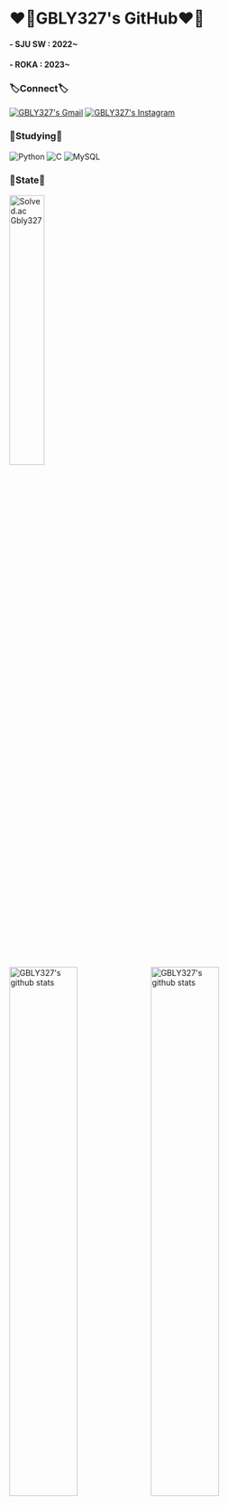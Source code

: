 <div align="">
<h1><b>❤️‍🔥GBLY327's GitHub❤️‍🔥</b></h1>
<h4>- SJU SW : 2022~</h4>
<h4>- ROKA : 2023~</h4>

<h3><b>🏷️Connect🏷️</b></h3>

<a href="mailto:kimgunmin77@gmail.com"><img align="center" src="https://img.shields.io/badge/Gmail-D14836?style=for-the-badge&logo=gmail&style=flat&logoColor=white" alt="GBLY327's Gmail" /></a>
<a href="https://www.instagram.com/geon_bly327"><img align="center" src="https://img.shields.io/badge/Instagram-%23E4405F.svg?style=for-the-badge&logo=Instagram&style=social&logoColor=white&link=https://www.instagram.com/geon_bly327/" alt="GBLY327's Instagram"/></a>

<h3><b>📝Studying📝</b></h3>

<img align="center" src="https://img.shields.io/badge/python-3670AB?style=for-the-badge&logo=python&style=flat&logoColor=ffdd54" alt="Python" />
<img align="center" src="https://img.shields.io/badge/c-%2300599C.svg?style=for-the-badge&logo=c&style=flat&logoColor=white" alt="C" />
<img align="center" src="https://img.shields.io/badge/MySQL-4479A1?style=for-the-badge&logo=mysql&style=flat&logoColor=white" alt="MySQL" /><br>
<!--
<img align="center" src="https://img.shields.io/badge/html5-%23E34F26.svg?style=for-the-badge&logo=html5&style=flat&logoColor=white" alt="HTML5" />
<img align="center" src="https://img.shields.io/badge/css3-%231572B6.svg?style=for-the-badge&logo=css3&style=flat&logoColor=white" alt="CSS3" />
<img align="center" src="https://img.shields.io/badge/javascript-%23323330.svg?style=for-the-badge&logo=javascript&style=flat&logoColor=%23F7DF1E" alt="JavaScript" />
-->
<!--
<h3><b>💻Tools💻</b></h3>

<img align="center" src="https://img.shields.io/badge/pycharm-143?style=for-the-badge&logo=pycharm&logoColor=black&color=black&style=flat&labelColor=green" alt="PyCharm" />
<img align="center" src="https://img.shields.io/badge/Visual%20Studio%20Code-0078d7.svg?style=for-the-badge&logo=visual-studio-code&style=flat&logoColor=white" alt="Visual Studio Code" />
<img align="center" src="https://img.shields.io/badge/Visual%20Studio-5C2D91.svg?style=for-the-badge&logo=visual-studio&style=flat&logoColor=white" alt="Visual Studio" />
-->
<h3><b>📌State📌</b></h3>

<a href="https://solved.ac/profile/kimgunmin77"><img align="center" width="35%" src="http://mazassumnida.wtf/api/v2/generate_badge?boj=kimgunmin77" alt="Solved.ac Gbly327"/></a><br>
<img align="center" width="49%" src="https://github-readme-stats.vercel.app/api?username=GEONBLY327&show_icons=true&theme=panda" alt="GBLY327's github stats" />
<img align="center" width="49%" src="https://github-readme-stats.vercel.app/api/top-langs/?username=GEONBLY327&layout=compact&theme=tokyonight&langs_count=6" alt="GBLY327's github stats"/>
</div>
